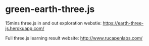 # green-earth-three.js

15mins three.js in and out exploration
webstie: https://earth-three-js.herokuapp.com/

Full three.js learning result
website: http://www.rucapenlabs.com/
